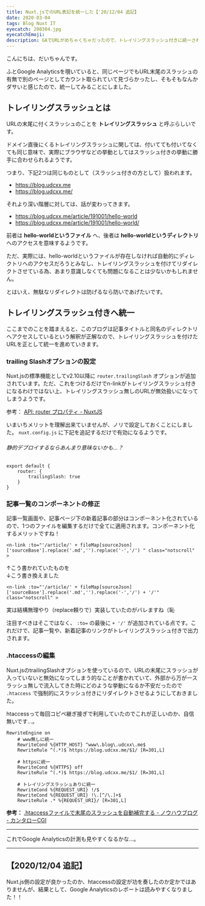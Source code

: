 ```yaml
---
title: Nuxt.jsでのURL表記を統一した【'20/12/04 追記】
date: 2020-03-04
tags: Blog Nuxt IT
eyecatch: 200304.jpg
eyecatchEmoji:
description: GAでURLがめちゃくちゃだったので、トレイリングスラッシュ付きに統一されるよう、Nuxt.jsの設定を見直しました
---
```


こんにちは、だいちゃんです。

ふとGoogle Analyticsを覗いていると、同じページでもURL末尾のスラッシュの有無で別のページとしてカウント取られていて見づらかったし、そもそもなんかダサいと感じたので、統一してみることにしました。

## トレイリングスラッシュとは

URLの末尾に付くスラッシュのことを **トレイリングスラッシュ** と呼ぶらしいです。

ドメイン直後にくるトレイリングスラッシュに関しては、付いてても付いてなくても同じ意味で、実際にブラウザなどの挙動としてはスラッシュ付きの挙動に勝手に合わせられるようです。

つまり、下記2つは同じものとして（スラッシュ付きの方として）扱われます。

* https://blog.udcxx.me
* https://blog.udcxx.me/

それより深い階層に対しては、話が変わってきます。

* https://blog.udcxx.me/article/191001/hello-world
* https://blog.udcxx.me/article/191001/hello-world/

前者は **hello-worldというファイル** へ、後者は **hello-worldというディレクトリ** へのアクセスを意味するようです。

ただ、実際には、hello-worldというファイルが存在しなければ自動的にディレクトリへのアクセスだろうとみなし、トレイリングスラッシュを付けてリダイレクトさせている為、あまり意識しなくても問題になることは少ないかもしれません。

とはいえ、無駄なリダイレクトは防げるなら防いであげたいです。

## トレイリングスラッシュ付きへ統一

ここまでのことを踏まえると、このブログは記事タイトルと同名のディレクトリへアクセスしているという解釈が正解なので、トレイリングスラッシュを付けたURLを正として統一を進めていきます。

### trailing Slashオプションの設定

Nuxt.jsの標準機能としてv2.10以降に `router.trailingSlash` オプションが追加されています。ただ、これをつけるだけでn-linkがトレイリングスラッシュ付きになるわけではない上、トレイリングスラッシュ無しのURLが無効扱いになってしまうようです。

参考： [API: router プロパティ - NuxtJS](https://ja.nuxtjs.org/api/configuration-router/#trailingslash)

いまいちメリットを理解出来ていませんが、ノリで設定しておくことにしました。 `nuxt.config.js` に下記を追記するだけで有効になるようです。

###### 静的デプロイするならあんまり意味ないかも...？

```
export default {
	router: {
		trailingSlash: true
	}
}
```

### 記事一覧のコンポーネントの修正

記事一覧画面や、記事ページ下の新着記事の部分はコンポーネント化されているので、1つのファイルを編集するだけで全てに適用されます。コンポーネント化するメリットですね！

```
<n-link :to="'/article/' + fileMap[sourceJson]['sourceBase'].replace('.md','').replace('-','/') " class="notscroll" >
```

↑こう書かれていたものを    
↓こう書き換えました

```
<n-link :to="'/article/' + fileMap[sourceJson]['sourceBase'].replace('.md','').replace('-','/') + '/'" class="notscroll" >
```


実は結構無理やり（replace頼りで）実装していたのがバレますね（恥

注目すべきはそこではなく、 `:to=` の最後に `+ '/'` が追加されている点です。これだけで、記事一覧や、新着記事のリンクがトレイリングスラッシュ付きで出力されます。

### .htaccessの編集

Nuxt.jsのtrailingSlashオプションを使っているので、URLの末尾にスラッシュが入っていないと無効になってしまう的なことが書かれていて、外部から万が一スラッシュ無しで流入してきた時にどのような挙動になるか不安だったので `.htaccess` で強制的にスラッシュ付きにリダイレクトさせるようにしておきました。

htaccessって毎回コピペ継ぎ接ぎで利用していたのでこれが正しいのか、自信無いです...。

```
RewriteEngine on
	# www無しに統一
    RewriteCond %{HTTP_HOST} ^www\.blog\.udcxx\.me$
    RewriteRule ^(.*)$ https://blog.udcxx.me/$1/ [R=301,L]

	# httpsに統一
    RewriteCond %{HTTPS} off
    RewriteRule ^(.*)$ https://blog.udcxx.me/$1/ [R=301,L]

	# トレイリングスラッシュありに統一
    RewriteCond %{REQUEST_URI} !/$
    RewriteCond %{REQUEST_URI} !\.[^/\.]+$
    RewriteRule .* %{REQUEST_URI}/ [R=301,L]
```

**参考：** [.htaccessファイルで末尾のスラッシュを自動補完する - ノウハウブログ - カンタローCGI](https://kantaro-cgi.com/blog/web-server/htaccess_tail_slash.html)

-----

これでGoogle Analyticsの計測も見やすくなるかな...。

-----

## 【2020/12/04 追記】

Nuxt.js側の設定が良かったのか、htaccessの設定が功を奏したのか定かではありませんが、結果として、Google Analyticsのレポートは読みやすくなりました！！
